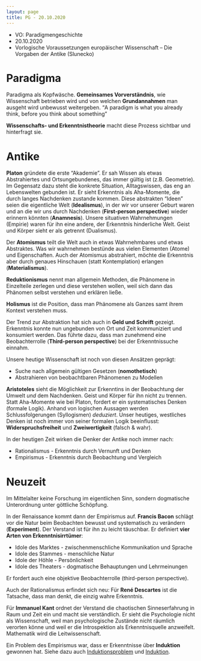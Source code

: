 ```yaml
---
layout: page
title: PG - 20.10.2020
---
```


* VO: Paradigmengeschichte
* 20.10.2020
* Vorlogische Voraussetzungen europäischer Wissenschaft – Die Vorgaben der Antike (Slunecko)

# Paradigma

Paradigma als Kopfwäsche. **Gemeinsames Vorverständnis**, wie Wissenschaft betrieben wird und von welchen **Grundannahmen** man ausgeht wird unbewusst weitergeben. <q>A paradigm is what you already think, before you think about something</q>

**Wissenschafts- und Erkenntnistheorie** macht diese Prozess sichtbar und hinterfragt sie.

# Antike

**Platon** gründete die erste “Akademie”. Er sah Wissen als etwas Abstrahiertes und Ortsungebundenes, das immer gültig ist (z.B. Geometrie). Im Gegensatz dazu steht die konkrete Situation, Alltagswissen, das eng an Lebenswelten gebunden ist. Er sieht Erkenntnis als Aha-Momente, die durch langes Nachdenken zustande kommen. Diese abstrakten “Ideen” seien die eigentliche Welt (**Idealismus**), in der wir vor unserer Geburt waren und an die wir uns durch Nachdenken (**First-person perspective**) wieder erinnern könnten (**Anamnesis**). Unsere situativen Wahrnehmungen (Empirie) waren für ihn eine andere, der Erkenntnis hinderliche Welt. Geist und Körper sieht er als getrennt (Dualismus).

Der **Atomismus** teilt die Welt auch in etwas Wahrnehmbares und etwas Abstraktes. Was wir wahrnehmen bestünde aus vielen Elementen (Atome) und Eigenschaften. Auch der Atomismus abstrahiert, möchte die Erkenntnis aber durch genaues Hinschauen (statt Kontemplation) erlangen (**Materialismus**).

**Reduktionismus** nennt man allgemein Methoden, die Phänomene in Einzelteile zerlegen und diese verstehen wollen, weil sich dann das Phänomen selbst verstehen und erklären ließe.

**Holismus** ist die Position, dass man Phänomene als Ganzes samt ihrem Kontext verstehen muss.

Der Trend zur Abstraktion hat sich auch in **Geld und Schrift** gezeigt. Erkenntnis konnte nun ungebunden von Ort und Zeit kommuniziert und konsumiert werden. Das führte dazu, dass man zunehmend eine Beobachterrolle (**Third-person perspective**) bei der Erkenntnissuche einnahm.

Unsere heutige Wissenschaft ist noch von diesen Ansätzen geprägt:
* Suche nach allgemein gültigen Gesetzen (**nomothetisch**)
* Abstrahieren von beobachtbaren Phänomenen zu Modellen

**Aristoteles** sieht die Möglichkeit zur Erkenntins in der Beobachtung der Umwelt _und_ dem Nachdenken. Geist und Körper für ihn nicht zu trennen. Statt Aha-Momente wie bei Platon, fordert er ein systematisches Denken (formale Logik). Anhand von logischen Aussagen werden Schlussfolgerungen (Syllogismen) _deduziert_. Unser heutiges, westliches Denken ist noch immer von seiner formalen Logik beeinflusst: **Widerspruchsfreiheit** und **Zweiwertigkeit** (falsch & wahr).

In der heutigen Zeit wirken die Denker der Antike noch immer nach:
* Rationalismus - Erkenntnis durch Vernunft und Denken
* Empirismus - Erkenntnis durch Beobachtung und Vergleich

# Neuzeit

Im Mittelalter keine Forschung im eigentlichen Sinn, sondern dogmatische Unterordnung unter göttliche Schöpfung.

In der Renaissance kommt dann der Empirismus auf. **Francis Bacon** schlägt vor die Natur beim Beobachten bewusst und systematisch zu verändern (**Experiment**). Der Verstand ist für ihn zu leicht täuschbar. Er definiert **vier Arten von Erkenntnisirrtümer**:
* Idole des Marktes - zwischenmenschliche Kommunikation und Sprache
* Idole des Stammes - menschliche Natur
* Idole der Höhle - Persönlichkeit
* Idole des Theaters - dogmatische Behauptungen und Lehrmeinungen

Er fordert auch eine objektive Beobachterrolle (third-person perspective).

Auch der Rationalismus erfindet sich neu: Für **René Descartes** ist die Tatsache, dass man denkt, die einzig wahre Erkenntnis.

Für **Immanuel Kant** ordnet der Verstand die chaotischen Sinneserfahrung in Raum und Zeit ein und macht sie verständlich. Er sieht die Psychologie nicht als Wissenschaft, weil man psychologische Zustände nicht räumlich verorten könne und weil er die Introspektion als Erkenntnisquelle anzweifelt. Mathematik wird die Leitwissenschaft.

Ein Problem des Empirismus war, dass er Erkenntnisse über **Induktion** gewonnen hat. Siehe dazu auch <a href="./ewd1#Induktion">Induktionsproblem</a> und <a href="./ewd2#Induktion">Induktion</a>.
